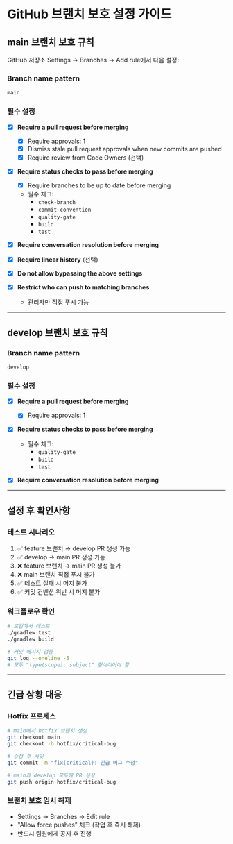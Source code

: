 # GitHub 브랜치 보호 설정 가이드

## main 브랜치 보호 규칙

GitHub 저장소 Settings → Branches → Add rule에서 다음 설정:

### Branch name pattern
```
main
```

### 필수 설정
- [x] **Require a pull request before merging**
  - [x] Require approvals: 1
  - [x] Dismiss stale pull request approvals when new commits are pushed
  - [x] Require review from Code Owners (선택)

- [x] **Require status checks to pass before merging**
  - [x] Require branches to be up to date before merging
  - 필수 체크:
    - `check-branch`
    - `commit-convention`
    - `quality-gate`
    - `build`
    - `test`

- [x] **Require conversation resolution before merging**

- [x] **Require linear history** (선택)

- [x] **Do not allow bypassing the above settings**

- [x] **Restrict who can push to matching branches**
  - 관리자만 직접 푸시 가능

---

## develop 브랜치 보호 규칙

### Branch name pattern
```
develop
```

### 필수 설정
- [x] **Require a pull request before merging**
  - [x] Require approvals: 1

- [x] **Require status checks to pass before merging**
  - 필수 체크:
    - `quality-gate`
    - `build`
    - `test`

- [x] **Require conversation resolution before merging**

---

## 설정 후 확인사항

### 테스트 시나리오
1. ✅ feature 브랜치 → develop PR 생성 가능
2. ✅ develop → main PR 생성 가능
3. ❌ feature 브랜치 → main PR 생성 불가
4. ❌ main 브랜치 직접 푸시 불가
5. ✅ 테스트 실패 시 머지 불가
6. ✅ 커밋 컨벤션 위반 시 머지 불가

### 워크플로우 확인
```bash
# 로컬에서 테스트
./gradlew test
./gradlew build

# 커밋 메시지 검증
git log --oneline -5
# 모두 "type(scope): subject" 형식이어야 함
```

---

## 긴급 상황 대응

### Hotfix 프로세스
```bash
# main에서 hotfix 브랜치 생성
git checkout main
git checkout -b hotfix/critical-bug

# 수정 후 커밋
git commit -m "fix(critical): 긴급 버그 수정"

# main과 develop 모두에 PR 생성
git push origin hotfix/critical-bug
```

### 브랜치 보호 임시 해제
- Settings → Branches → Edit rule
- "Allow force pushes" 체크 (작업 후 즉시 해제)
- 반드시 팀원에게 공지 후 진행
